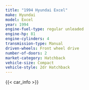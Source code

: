 ```yaml
---
title: "1994 Hyundai Excel"
make: Hyundai
model: Excel
year: 1994
engine-fuel-type: regular unleaded
engine-hp: 81
engine-cylinders: 4
transmission-type: Manual
driven-wheels: Front wheel drive
number-of-doors: 2
market-category: Hatchback
vehicle-size: Compact
vehicle-style: 2dr Hatchback
---
```


{{< car_info >}}
